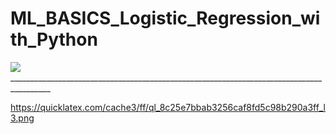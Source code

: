 # ML_BASICS_Logistic_Regression_with_Python


<img src="https://render.githubusercontent.com/render/math?math=z=\frac{1}{1 + e^{-z}}">
________________________________________________________________________________________

https://quicklatex.com/cache3/ff/ql_8c25e7bbab3256caf8fd5c98b290a3ff_l3.png
